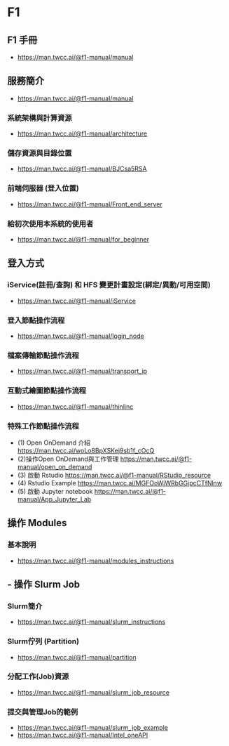 # F1
## F1 手冊
- https://man.twcc.ai/@f1-manual/manual
## 服務簡介
- https://man.twcc.ai/@f1-manual/manual
### 系統架構與計算資源
- https://man.twcc.ai/@f1-manual/architecture
### 儲存資源與目錄位置
- https://man.twcc.ai/@f1-manual/BJCsa5RSA
### 前端伺服器 (登入位置)
- https://man.twcc.ai/@f1-manual/Front_end_server
### 給初次使用本系統的使用者
- https://man.twcc.ai/@f1-manual/for_beginner

## 登入方式
### iService(註冊/查詢) 和 HFS 變更計畫設定(綁定/異動/可用空間)
- https://man.twcc.ai/@f1-manual/iService
### 登入節點操作流程
- https://man.twcc.ai/@f1-manual/login_node
### 檔案傳輸節點操作流程
- https://man.twcc.ai/@f1-manual/transport_ip
### 互動式繪圖節點操作流程
- https://man.twcc.ai/@f1-manual/thinlinc

### 特殊工作節點操作流程
- (1) Open OnDemand 介紹 https://man.twcc.ai/woLo8BpXSKej9sb1f_cOcQ
- (2)操作Open OnDemand與工作管理 https://man.twcc.ai/@f1-manual/open_on_demand
- (3) 啟動 Rstudio https://man.twcc.ai/@f1-manual/RStudio_resource
- (4) Rstudio Example https://man.twcc.ai/MGFOoWjWRbGGipcCTfNlnw
- (5) 啟動 Jupyter notebook https://man.twcc.ai/@f1-manual/App_Jupyter_Lab 


## 操作 Modules
### 基本說明 
- https://man.twcc.ai/@f1-manual/modules_instructions

## - 操作 Slurm Job

### Slurm簡介 
- https://man.twcc.ai/@f1-manual/slurm_instructions

### Slurm佇列 (Partition) 
- https://man.twcc.ai/@f1-manual/partition

### 分配工作(Job)資源 
- https://man.twcc.ai/@f1-manual/slurm_job_resource

### 提交與管理Job的範例 
- https://man.twcc.ai/@f1-manual/slurm_job_example
- https://man.twcc.ai/@f1-manual/Intel_oneAPI
